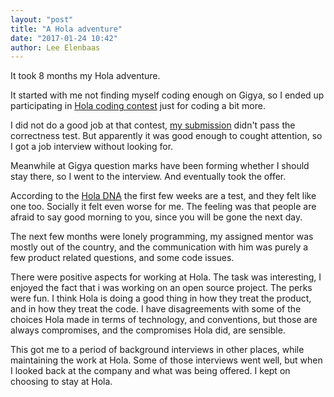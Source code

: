 ```yaml
---
layout: "post"
title: "A Hola adventure"
date: "2017-01-24 10:42"
author: Lee Elenbaas
---
```

It took 8 months my Hola adventure.

It started with me not finding myself coding enough on Gigya, so I ended up participating in [Hola coding contest](http://hola.org/challenges) just for coding a bit more.

I did not do a good job at that contest, [my submission](https://bitbucket.org/lee_elenbaas/hola-2015-challenge-mail-filter) didn't pass the correctness test.
But apparently it was good enough to cought attention, so I got a job interview without looking for.

Meanwhile at Gigya question marks have been forming whether I should stay there, so I went to the interview.
And eventually took the offer.

According to the [Hola DNA](http://hola.org/dna) the first few weeks are a test, and they felt like one too.
Socially it felt even worse for me. The feeling was that people are afraid to say good morning to you, since you will be gone the next day.

The next few months were lonely programming, my assigned mentor was mostly out of the country, and the communication with him was purely a few product related questions, and some code issues.

There were positive aspects for working at Hola. The task was interesting, I enjoyed the fact that i was working on an open source project. The perks were fun. I think Hola is doing a good thing in how they treat the product, and in how they treat the code. I have disagreements with some of the choices Hola made in terms of technology, and conventions, but those are always compromises, and the compromises Hola did, are sensible.

This got me to a period of background interviews in other places, while maintaining the work at Hola. Some of those interviews went well, but when I looked back at the company and what was being offered. I kept on choosing to stay at Hola.
